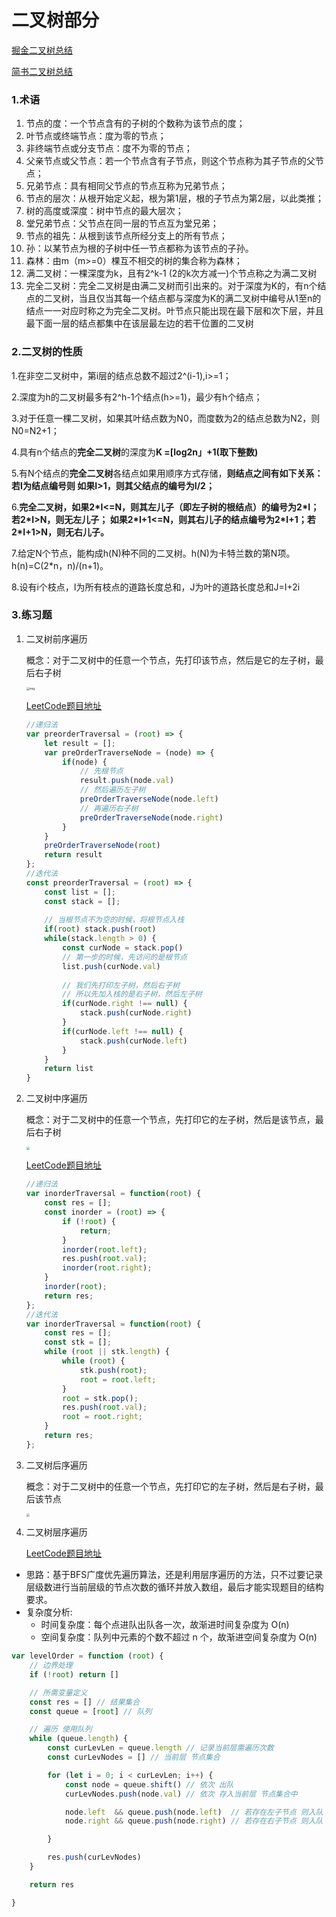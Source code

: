 # 二叉树部分

[掘金二叉树总结](https://juejin.im/post/6844903600720707597)

[简书二叉树总结](https://www.jianshu.com/p/20c8881c6b86)

### 1.术语 

1. 节点的度：一个节点含有的子树的个数称为该节点的度；
2. 叶节点或终端节点：度为零的节点； 
3. 非终端节点或分支节点：度不为零的节点； 
4. 父亲节点或父节点：若一个节点含有子节点，则这个节点称为其子节点的父节点； 
5. 兄弟节点：具有相同父节点的节点互称为兄弟节点； 
6. 节点的层次：从根开始定义起，根为第1层，根的子节点为第2层，以此类推； 
7. 树的高度或深度：树中节点的最大层次； 
8. 堂兄弟节点：父节点在同一层的节点互为堂兄弟； 
9. 节点的祖先：从根到该节点所经分支上的所有节点； 
10. 孙：以某节点为根的子树中任一节点都称为该节点的子孙。 
11. 森林：由m（m>=0）棵互不相交的树的集合称为森林； 
12. 满二叉树：一棵深度为k，且有2^k-1 (2的k次方减一)个节点称之为满二叉树 
13. 完全二叉树：完全二叉树是由满二叉树而引出来的。对于深度为K的，有n个结点的二叉树，当且仅当其每一个结点都与深度为K的满二叉树中编号从1至n的结点一一对应时称之为完全二叉树。叶节点只能出现在最下层和次下层，并且最下面一层的结点都集中在该层最左边的若干位置的二叉树

### 2.二叉树的性质

1.在非空二叉树中，第i层的结点总数不超过2^(i-1),i>=1； 

2.深度为h的二叉树最多有2^h-1个结点(h>=1)，最少有h个结点； 

3.对于任意一棵二叉树，如果其叶结点数为N0，而度数为2的结点总数为N2，则N0=N2+1； 

4.具有n个结点的**完全二叉树**的深度为**K =[log2n」+1(取下整数)** 

5.有N个结点的**完全二叉树**各结点如果用顺序方式存储，**则结点之间有如下关系： 若I为结点编号则 如果I>1，则其父结点的编号为I/2；** 

6.**完全二叉树，如果2\*I<=N，则其左儿子（即左子树的根结点）的编号为2\*I；若2\*I>N，则无左儿子； 如果2\*I+1<=N，则其右儿子的结点编号为2\*I+1；若2\*I+1>N，则无右儿子。** 

7.给定N个节点，能构成h(N)种不同的二叉树。h(N)为卡特兰数的第N项。h(n)=C(2*n，n)/(n+1)。 

8.设有i个枝点，I为所有枝点的道路长度总和，J为叶的道路长度总和J=I+2i

### 3.练习题

1. 二叉树前序遍历

   概念：对于二叉树中的任意一个节点，先打印该节点，然后是它的左子树，最后右子树

   <img src="https://pic.leetcode-cn.com/d7948dc5e50e70cc84cfbd0e0cf989da40eb96167f03b710392be45b8c415662.png" alt="img" style="zoom:33%;" />

   [LeetCode题目地址](https://leetcode-cn.com/problems/binary-tree-preorder-traversal/solution/)

   ```javascript
   //递归法
   var preorderTraversal = (root) => {
       let result = [];
       var preOrderTraverseNode = (node) => {
           if(node) {
               // 先根节点
               result.push(node.val)
               // 然后遍历左子树
               preOrderTraverseNode(node.left)
               // 再遍历右子树
               preOrderTraverseNode(node.right)
           }
       }
       preOrderTraverseNode(root)
       return result
   };
   //迭代法
   const preorderTraversal = (root) => {
       const list = [];
       const stack = [];
       
       // 当根节点不为空的时候，将根节点入栈
       if(root) stack.push(root)
       while(stack.length > 0) {
           const curNode = stack.pop()
           // 第一步的时候，先访问的是根节点
           list.push(curNode.val)
           
           // 我们先打印左子树，然后右子树
           // 所以先加入栈的是右子树，然后左子树
           if(curNode.right !== null) {
               stack.push(curNode.right)
           }
           if(curNode.left !== null) {
               stack.push(curNode.left)
           }
       }
       return list
   }
   ```

   

2. 二叉树中序遍历

   概念：对于二叉树中的任意一个节点，先打印它的左子树，然后是该节点，最后右子树

   <img src="https://pic.leetcode-cn.com/c7b23b11e779559a5b0c53b3549c97ab5dbd49e7a867feed4fb4165b8ef4d495.png" style="zoom:33%;" />

   [LeetCode题目地址](https://leetcode-cn.com/problems/binary-tree-inorder-traversal/)

   ```javascript
   //递归法
   var inorderTraversal = function(root) {
       const res = [];
       const inorder = (root) => {
           if (!root) {
               return;
           }
           inorder(root.left);
           res.push(root.val);
           inorder(root.right);
       }
       inorder(root);
       return res;
   };
   //迭代法
   var inorderTraversal = function(root) {
       const res = [];
       const stk = [];
       while (root || stk.length) {
           while (root) {
               stk.push(root);
               root = root.left;
           }
           root = stk.pop();
           res.push(root.val);
           root = root.right;
       }
       return res;
   };
   ```

   

3. 二叉树后序遍历

   概念：对于二叉树中的任意一个节点，先打印它的左子树，然后是右子树，最后该节点

   <img src="https://pic.leetcode-cn.com/bad9b52cb37fc71193e419e886fb808bc7ea55462af53d5dffe6362950a27665.png" style="zoom: 33%;" />

4. 二叉树层序遍历

   [LeetCode题目地址](https://leetcode-cn.com/problems/binary-tree-level-order-traversal/)

- 思路：基于BFS广度优先遍历算法，还是利用层序遍历的方法，只不过要记录层级数进行当前层级的节点次数的循环并放入数组，最后才能实现题目的结构要求。
- 复杂度分析:
  - 时间复杂度：每个点进队出队各一次，故渐进时间复杂度为 O(n)
  - 空间复杂度：队列中元素的个数不超过 n 个，故渐进空间复杂度为 O(n)

```javascript
var levelOrder = function (root) {
    // 边界处理
    if (!root) return []

    // 所需变量定义
    const res = [] // 结果集合
    const queue = [root] // 队列

    // 遍历 使用队列
    while (queue.length) {
        const curLevLen = queue.length // 记录当前层需遍历次数
        const curLevNodes = [] // 当前层 节点集合

        for (let i = 0; i < curLevLen; i++) {
            const node = queue.shift() // 依次 出队
            curLevNodes.push(node.val) // 依次 存入当前层 节点集合中

            node.left  && queue.push(node.left)  // 若存在左子节点 则入队 更新queue
            node.right && queue.push(node.right) // 若存在右子节点 则入队 更新queue

        }

        res.push(curLevNodes)
    }

    return res

}

```



